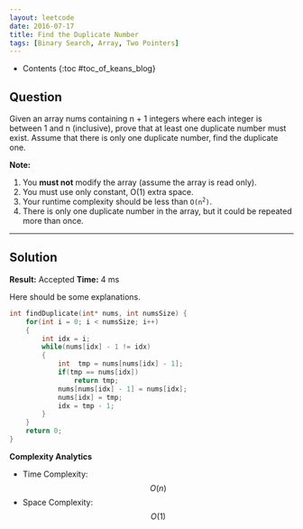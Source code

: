 ```yaml
---
layout: leetcode
date: 2016-07-17
title: Find the Duplicate Number
tags: [Binary Search, Array, Two Pointers]
---
```


* Contents
{:toc #toc_of_keans_blog}

## Question

Given an array nums containing n + 1 integers where each integer is between 1 and n (inclusive), prove that at least one duplicate number must exist. Assume that there is only one duplicate number, find the duplicate one.

**Note:**

1. You **must not** modify the array (assume the array is read only).
2. You must use only constant, O(1) extra space.
3. Your runtime complexity should be less than <code>O(n<sup>2</sup>)</code>.
4. There is only one duplicate number in the array, but it could be repeated more than once.



***

## Solution

**Result:** Accepted **Time:**  4 ms

Here should be some explanations.

```c
int findDuplicate(int* nums, int numsSize) {
    for(int i = 0; i < numsSize; i++)
    {
        int idx = i;
        while(nums[idx] - 1 != idx)
        {
            int  tmp = nums[nums[idx] - 1];
            if(tmp == nums[idx])
                return tmp;
            nums[nums[idx] - 1] = nums[idx];
            nums[idx] = tmp;
            idx = tmp - 1;
        }
    }
    return 0;
}
```

**Complexity Analytics**

- Time Complexity: $$O(n)$$
- Space Complexity: $$O(1)$$
